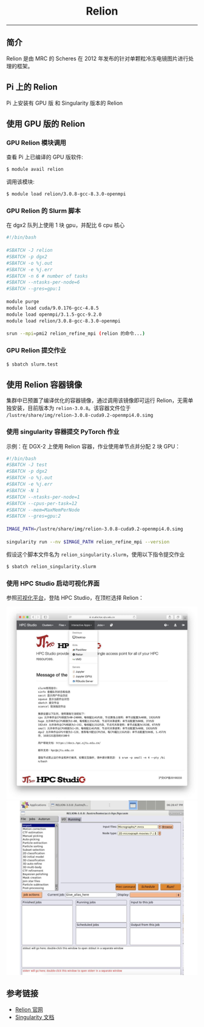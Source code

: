 # <center>Relion</center> 

-----

## 简介

Relion 是由 MRC 的 Scheres 在 2012 年发布的针对单颗粒冷冻电镜图片进行处理的框架。


## Pi 上的 Relion

Pi 上安装有 GPU 版 和 Singularity 版本的 Relion


## 使用 GPU 版的 Relion

### GPU Relion 模块调用

查看 Pi 上已编译的 GPU 版软件:
```bash
$ module avail relion
```

调用该模块:
```bash
$ module load relion/3.0.8-gcc-8.3.0-openmpi
```

### GPU Relion 的 Slurm 脚本

在 dgx2 队列上使用 1 块 gpu，并配比 6 cpu 核心

```bash
#!/bin/bash

#SBATCH -J relion
#SBATCH -p dgx2
#SBATCH -o %j.out
#SBATCH -e %j.err
#SBATCH -n 6 # number of tasks
#SBATCH --ntasks-per-node=6
#SBATCH --gres=gpu:1

module purge
module load cuda/9.0.176-gcc-4.8.5
module load openmpi/3.1.5-gcc-9.2.0
module load relion/3.0.8-gcc-8.3.0-openmpi

srun --mpi=pmi2 relion_refine_mpi (relion 的命令...)
```

###  GPU Relion 提交作业
```bash
$ sbatch slurm.test
```

## 使用 Relion 容器镜像

集群中已预置了编译优化的容器镜像，通过调用该镜像即可运行 Relion，无需单独安装，目前版本为 `relion-3.0.8`。该容器文件位于 `/lustre/share/img/relion-3.0.8-cuda9.2-openmpi4.0.simg`

### 使用 singularity 容器提交 PyTorch 作业

示例：在 DGX-2 上使用 Relion 容器，作业使用单节点并分配 2 块 GPU：

```bash
#!/bin/bash
#SBATCH -J test
#SBATCH -p dgx2
#SBATCH -o %j.out
#SBATCH -e %j.err
#SBATCH -N 1
#SBATCH --ntasks-per-node=1
#SBATCH --cpus-per-task=12
#SBATCH --mem=MaxMemPerNode
#SBATCH --gres=gpu:2

IMAGE_PATH=/lustre/share/img/relion-3.0.8-cuda9.2-openmpi4.0.simg

singularity run --nv $IMAGE_PATH relion_refine_mpi --version
```

假设这个脚本文件名为 `relion_singularity.slurm`，使用以下指令提交作业

```bash
$ sbatch relion_singularity.slurm
```

### 使用 HPC Studio 启动可视化界面

参照[可视化平台](../../login/HpcStudio/)，登陆 HPC Studio，在顶栏选择 Relion：

![avater](../img/relion2.png)
![avater](../img/relion1.png)


## 参考链接

- [Relion 官网](http://www2.mrc-lmb.cam.ac.uk/relion)
- [Singularity 文档](https://sylabs.io/guides/3.5/user-guide/)
